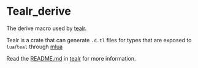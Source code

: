 # Tealr_derive
The derive macro used by [tealr](https://github.com/lenscas/tealr/tree/master/tealr).

Tealr is a crate that can generate `.d.tl` files for types that are exposed to `lua`/`teal` through [mlua](https://crates.io/crates/mlua)

Read the [README.md](https://github.com/lenscas/tealr/tree/master/tealr/README.md) in [tealr](https://github.com/lenscas/tealr/tree/master/tealr) for more information.
